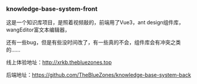 ### knowledge-base-system-front

这是一个知识库项目，是照着视频敲的，前端用了Vue3，ant design组件库，wangEditor富文本编辑器，

还有一些bug，但是有些没时间改了，有一些真的不会，组件库会有冲突之类的……

线上体验地址：http://xrkb.thebluezones.top

后端地址：https://github.com/TheBlueZones/knowledge-base-system-back

